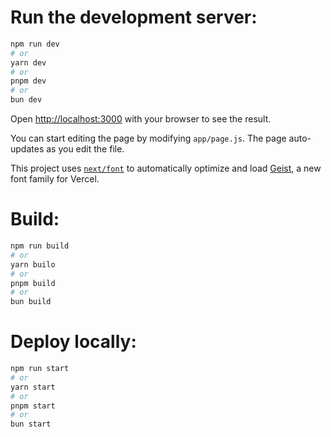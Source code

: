 # Run the development server:

```bash
npm run dev
# or
yarn dev
# or
pnpm dev
# or
bun dev
```

Open [http://localhost:3000](http://localhost:3000) with your browser to see the result.

You can start editing the page by modifying `app/page.js`. The page auto-updates as you edit the file.

This project uses [`next/font`](https://nextjs.org/docs/app/building-your-application/optimizing/fonts) to automatically optimize and load [Geist](https://vercel.com/font), a new font family for Vercel.

# Build:

```bash
npm run build
# or
yarn builo
# or
pnpm build
# or
bun build
```

# Deploy locally:

```bash
npm run start
# or
yarn start
# or
pnpm start
# or
bun start
```
